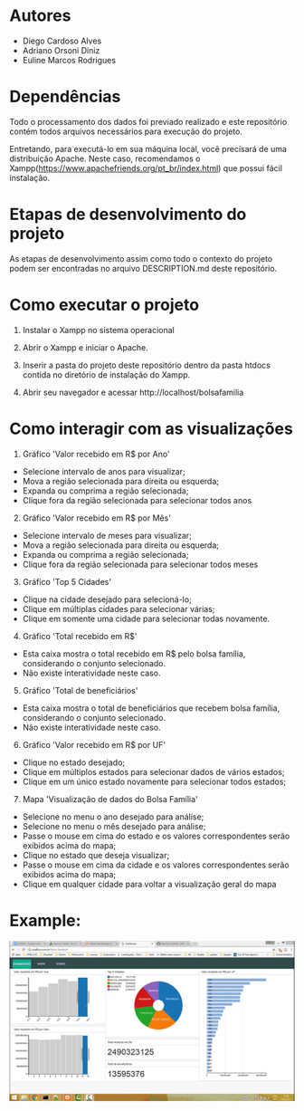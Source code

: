 # Autores

- Diego Cardoso Alves
- Adriano Orsoni Diniz
- Euline Marcos Rodrigues

# Dependências

Todo o processamento dos dados foi previado realizado e este repositório contém todos arquivos necessários para execução do projeto.

Entretando, para executá-lo em sua máquina local, você precisará de uma distribuição Apache. Neste caso, recomendamos o Xampp(https://www.apachefriends.org/pt_br/index.html) que possui fácil instalação.

# Etapas de desenvolvimento do projeto

As etapas de desenvolvimento assim como todo o contexto do projeto podem ser encontradas no arquivo DESCRIPTION.md deste repositório.

# Como executar o projeto

1. Instalar o Xampp no sistema operacional

2. Abrir o Xampp e iniciar o Apache.

3. Inserir a pasta do projeto deste repositório dentro da pasta htdocs contida no diretório de instalação do Xampp.

4. Abrir seu navegador e acessar http://localhost/bolsafamilia

# Como interagir com as visualizações

1. Gráfico 'Valor recebido em R$ por Ano'
- Selecione intervalo de anos para visualizar;
- Mova a região selecionada para direita ou esquerda;
- Expanda ou comprima a região selecionada;
- Clique fora da região selecionada para selecionar todos anos

2. Gráfico 'Valor recebido em R$ por Mês'
- Selecione intervalo de meses para visualizar;
- Mova a região selecionada para direita ou esquerda;
- Expanda ou comprima a região selecionada;
- Clique fora da região selecionada para selecionar todos meses

3. Gráfico 'Top 5 Cidades'
- Clique na cidade desejado para selecioná-lo;
- Clique em múltiplas cidades para selecionar várias;
- Clique em somente uma cidade para selecionar todas novamente.

4. Gráfico 'Total recebido em R$'
- Esta caixa mostra o total recebido em R$ pelo bolsa família, considerando o conjunto selecionado.
- Não existe interatividade neste caso.

5. Gráfico 'Total de beneficiários'
- Esta caixa mostra o total de beneficiários que recebem bolsa família, considerando o conjunto selecionado.
- Não existe interatividade neste caso.

6. Gráfico 'Valor recebido em R$ por UF'
- Clique no estado desejado;
- Clique em múltiplos estados para selecionar dados de vários estados;
- Clique em um único estado novamente para selecionar todos estados;

7. Mapa 'Visualização de dados do Bolsa Família'
- Selecione no menu o ano desejado para análise;
- Selecione no menu o mês desejado para análise;
- Passe o mouse em cima do estado e os valores correspondentes serão exibidos acima do mapa;
- Clique no estado que deseja visualizar;
- Passe o mouse em cima da cidade e os valores correspondentes serão exibidos acima do mapa;
- Clique em qualquer cidade para voltar a visualização geral do mapa

# Example:

![Alt text](static/img/dashboard.gif?raw=true "Visualizacao de Dados do Bolsa Familia")

